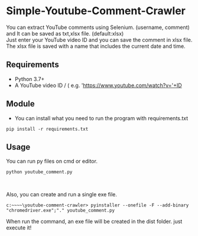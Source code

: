 # Simple-Youtube-Comment-Crawler
You can extract YouTube comments using Selenium. (username, comment) and It can be saved as txt,xlsx file. (default:xlsx) <br>
Just enter your YouTube video ID and you can save the comment in xlsx file.<br>
The xlsx file is saved with a name that includes the current date and time.

## Requirements
+ Python 3.7+
+ A YouTube video ID / ( e.g. 'https://www.youtube.com/watch?v='+ID

## Module
+ You can install what you need to run the program with requirements.txt
```
pip install -r requirements.txt
```

## Usage
You can run py files on cmd or editor.
```
python youtube_comment.py
```
<br>

Also, you can create and run a single exe file. 
```
c:~~~~\youtube-comment-crawler> pyinstaller --onefile -F --add-binary "chromedriver.exe";"." youtube_comment.py
```

When run the command, an exe file will be created in the dist folder.
just execute it!
